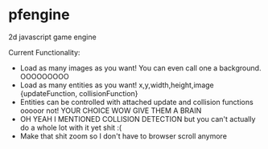 # pfengine
2d javascript game engine

Current Functionality:
* Load as many images as you want!  You can even call one a background.  OOOOOOOOO
* Load as many entities as you want!  x,y,width,height,image {updateFunction, collisionFunction}
* Entities can be controlled with attached update and collision functions  ooooor not!  YOUR CHOICE WOW GIVE THEM A BRAIN
* OH YEAH I MENTIONED COLLISION DETECTION but you can't actually do a whole lot with it yet shit :(
* Make that shit zoom so I don't have to browser scroll anymore
